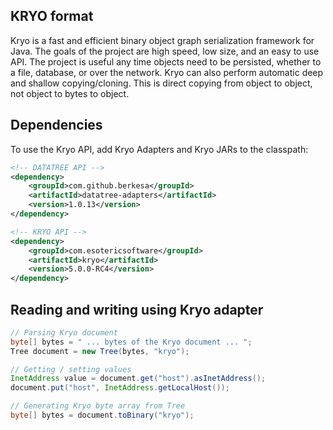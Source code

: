 ## KRYO format

Kryo is a fast and efficient binary object graph serialization framework for Java.
The goals of the project are high speed, low size, and an easy to use API.
The project is useful any time objects need to be persisted,
whether to a file, database, or over the network.
Kryo can also perform automatic deep and shallow copying/cloning.
This is direct copying from object to object, not object to bytes to object.

## Dependencies

To use the Kryo API, add Kryo Adapters and Kryo JARs to the classpath: 

```xml
<!-- DATATREE API -->
<dependency>
    <groupId>com.github.berkesa</groupId>
    <artifactId>datatree-adapters</artifactId>
    <version>1.0.13</version>
</dependency>

<!-- KRYO API -->
<dependency>
    <groupId>com.esotericsoftware</groupId>
    <artifactId>kryo</artifactId>
    <version>5.0.0-RC4</version>
</dependency>
``` 

## Reading and writing using Kryo adapter

```java
// Parsing Kryo document
byte[] bytes = " ... bytes of the Kryo document ... ";
Tree document = new Tree(bytes, "kryo");

// Getting / setting values
InetAddress value = document.get("host").asInetAddress();
document.put("host", InetAddress.getLocalHost());

// Generating Kryo byte array from Tree
byte[] bytes = document.toBinary("kryo");
```